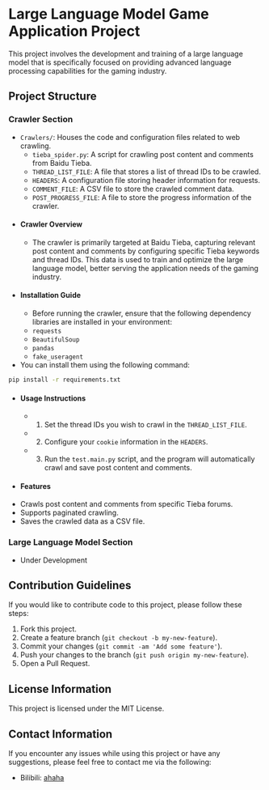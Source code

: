 # Large Language Model Game Application Project
This project involves the development and training of a large language model that is specifically focused on providing advanced language processing capabilities for the gaming industry.
## Project Structure
### Crawler Section
- `Crawlers/`: Houses the code and configuration files related to web crawling.
  - `tieba_spider.py`: A script for crawling post content and comments from Baidu Tieba.
  - `THREAD_LIST_FILE`: A file that stores a list of thread IDs to be crawled.
  - `HEADERS`: A configuration file storing header information for requests.
  - `COMMENT_FILE`: A CSV file to store the crawled comment data.
  - `POST_PROGRESS_FILE`: A file to store the progress information of the crawler.
- #### Crawler Overview
  - The crawler is primarily targeted at Baidu Tieba, capturing relevant post content and comments by configuring specific Tieba keywords and thread IDs. This data is used to train and optimize the large language model, better serving the application needs of the gaming industry.
- #### Installation Guide
  - Before running the crawler, ensure that the following dependency libraries are installed in your environment:
  - `requests`
  - `BeautifulSoup`
  - `pandas`
  - `fake_useragent`
- You can install them using the following command:
```bash
pip install -r requirements.txt
```
- #### Usage Instructions
  - 1. Set the thread IDs you wish to crawl in the `THREAD_LIST_FILE`.
  - 2. Configure your `cookie` information in the `HEADERS`.
  - 3. Run the `test.main.py` script, and the program will automatically crawl and save post content and comments.
- #### Features
- Crawls post content and comments from specific Tieba forums.
- Supports paginated crawling.
- Saves the crawled data as a CSV file.
### Large Language Model Section
- Under Development
## Contribution Guidelines
If you would like to contribute code to this project, please follow these steps:
1. Fork this project.
2. Create a feature branch (`git checkout -b my-new-feature`).
3. Commit your changes (`git commit -am 'Add some feature'`).
4. Push your changes to the branch (`git push origin my-new-feature`).
5. Open a Pull Request.
## License Information
This project is licensed under the MIT License.
## Contact Information
If you encounter any issues while using this project or have any suggestions, please feel free to contact me via the following:
- Bilibili: [ahaha](www.bilibili.com)
